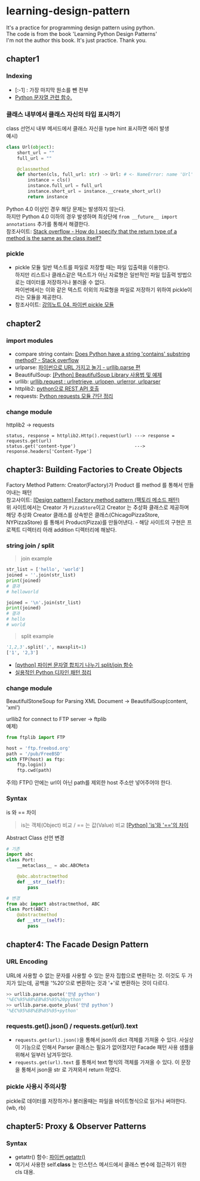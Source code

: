 # learning-design-pattern
It's a practice for programming design pattern using python.  
The code is from the book 'Learning Python Design Patterns'  
I'm not the author this book. It's just practice. Thank you.  

## chapter1
### Indexing
* [:-1] : 가장 마지막 원소를 뺀 전부
* [Python 문자열 관련 함수.](http://egloos.zum.com/itbaby/v/4243381)

### 클래스 내부에서 클래스 자신의 타입 표시하기
class 선언시 내부 메서드에서 클래스 자신을 type hint 표시하면 에러 발생   
예시)
```python
class Url(object):
    short_url = ""
    full_url = ""

    @classmethod
    def shorten(cls, full_url: str) -> Url: # <- NameError: name 'Url' is not defined 에러 발생!
        instance = cls()
        instance.full_url = full_url
        instance.short_url = instance.__create_short_url()
        return instance
```
Python 4.0 이상인 경우 해당 문제는 발생하지 않는다.   
하지만 Python 4.0 이하의 경우 발생하며 최상단에 `from __future__ import annotations` 추가를 통해서 해결한다.    
참조사이트: [Stack overflow - How do I specify that the return type of a method is the same as the class itself?](https://stackoverflow.com/questions/33533148/how-do-i-specify-that-the-return-type-of-a-method-is-the-same-as-the-class-itsel)

### pickle
* pickle 모듈
일반 텍스트를 파일로 저장할 때는 파일 입출력을 이용한다.   
하지만 리스트나 클래스같은 텍스트가 아닌 자료형은 일반적인 파일 입출력 방법으로는 데이터를 저장하거나 불러올 수 없다.   
파이썬에서는 이와 같은 텍스트 이외의 자료형을 파일로 저장하기 위하여 pickle이라는 모듈을 제공한다.  
* 참조사이트: [강의노트 04. 파이썬 pickle 모듈](https://wayhome25.github.io/cs/2017/04/04/cs-04/)

## chapter2
### import modules
* compare string contain: [Does Python have a string 'contains' substring method? - Stack overflow](https://stackoverflow.com/questions/3437059/does-python-have-a-string-contains-substring-method)
* urlparse: [파이썬으로 URL 가지고 놀기 - urllib.parse 편](https://velog.io/@city7310/%ED%8C%8C%EC%9D%B4%EC%8D%AC%EC%9C%BC%EB%A1%9C-URL-%EA%B0%80%EC%A7%80%EA%B3%A0-%EB%86%80%EA%B8%B0)
* BeautifulSoup: [[Python] BeautifulSoup Library 사용법 및 예제](https://codetravel.tistory.com/22)
* urllib: [urllib.request : urlretrieve, urlopen, urlerror, urlparser](https://velog.io/@shchoice/urllib.request-urlretrieve-urlopen)
* httplib2: [python으로 REST API 호출](https://glshlee.tistory.com/94)
* requests: [Python requests 모듈 간단 정리](https://dgkim5360.tistory.com/entry/python-requests)

### change module
httplib2 -> requests
```
status, response = httplib2.Http().request(url) ---> response = requests.get(url)
status.get('content-type')                      ---> response.headers['Content-Type']
```

## chapter3: Building Factories to Create Objects
Factory Method Pattern: Creator(Factory)가 Product 를 method 를 통해서 만들어내는 패턴   
참고사이트: [[Design pattern] Factory method pattern (팩토리 메소드 패턴)](https://eomtttttt-develop.tistory.com/86?category=851834)   
위 사이트에서는 Creator 가 `PizzaStore`이고 Creator 는 추상화 클래스로 제공하며 해당 추상화 Creator 클래스를 상속받은 클래스(ChicagoPizzaStore, NYPizzaStore)
를 통해서 Product(Pizza)를 만들어낸다. - 해당 사이트의 구현은 프로젝트 디렉터리 아래 addition 디렉터리에 해놨다.

### string join / split
> join example
```python
str_list = ['hello', 'world']
joined = ''.join(str_list)
print(joined)
# 결과
# helloworld

joined = '\n'.join(str_list)
print(joined)
# 결과
# hello
# world
```

> split example
``` python
'1,2,3'.split(',', maxsplit=1)
['1', '2,3']
```

* [[python] 파이썬 문자열 합치기 나누기 split/join 함수](https://devpouch.tistory.com/77)
* [실용적인 Python 디자인 패턴 정리](https://velog.io/@jahoy/%EC%8B%A4%EC%9A%A9%EC%A0%81%EC%9D%B8-Python-%EB%94%94%EC%9E%90%EC%9D%B8-%ED%8C%A8%ED%84%B4-%EC%A0%95%EB%A6%AC)


### change module
BeautifulStoneSoup for Parsing XML Document -> BeautifulSoup(content, 'xml')   

urllib2 for connect to FTP server -> ftplib   
예제)
```python
from ftplib import FTP

host = 'ftp.freebsd.org'
path = '/pub/FreeBSD'
with FTP(host) as ftp:
    ftp.login()
    ftp.cwd(path)
```
주의) FTP() 안에는 url이 아닌 path를 제외한 host 주소만 넣어주어야 한다.


### Syntax
is 와 == 차이
> is는 객체(Object) 비교 / == 는 값(Value) 비교
> [[Python] 'is'와 '=='의 차이](https://twpower.github.io/117-difference-between-python-is-and-double-equal)

Abstract Class 선언 변경
```python
# 기존
import abc
class Port:
    __metaclass__ = abc.ABCMeta

    @abc.abstractmethod
    def __str__(self):
        pass

# 변경
from abc import abstractmethod, ABC
class Port(ABC):
    @abstractmethod
    def __str__(self):
        pass
```

## chapter4: The Facade Design Pattern
### URL Encoding
URL에 사용할 수 없는 문자를 사용할 수 있는 문자 집합으로 변환하는 것. 이것도 두 가지가 있는데, 공백을 '%20'으로 변환하는 것과 '+'로 변환하는 것이 다르다.
```python
>> urllib.parse.quote('안녕 python')
'%EC%95%88%EB%85%95%20python'
>> urllib.parse.quote_plus('안녕 python')
'%EC%95%88%EB%85%95+python'
```

### requests.get().json() / requests.get(url).text 
* `requests.get(url).json()`을 통해서 json의 dict 객체를 가져올 수 있다. 사실상 이 기능으로 인해서 Parser 클래스는 필요가 없어졌지만 
Facade 패턴 사용 샘플을 위해서 일부러 남겨두었다.
* `requests.get(url).text` 를 통해서 text 형식의 객체를 가져올 수 있다. 이 문장을 통해서 json을 str 로 가져와서 return 하였다.

### pickle 사용시 주의사항
pickle로 데이터를 저장하거나 불러올때는 파일을 바이트형식으로 읽거나 써야한다. (wb, rb)

## chapter5: Proxy & Observer Patterns
### Syntax
* getattr() 함수: [파이썬 getattr()](https://zetawiki.com/wiki/%ED%8C%8C%EC%9D%B4%EC%8D%AC_getattr())
* 여기서 사용한 self.__class__ 는 인스턴스 메서드에서 클래스 변수에 접근하기 위한 cls 대용.
